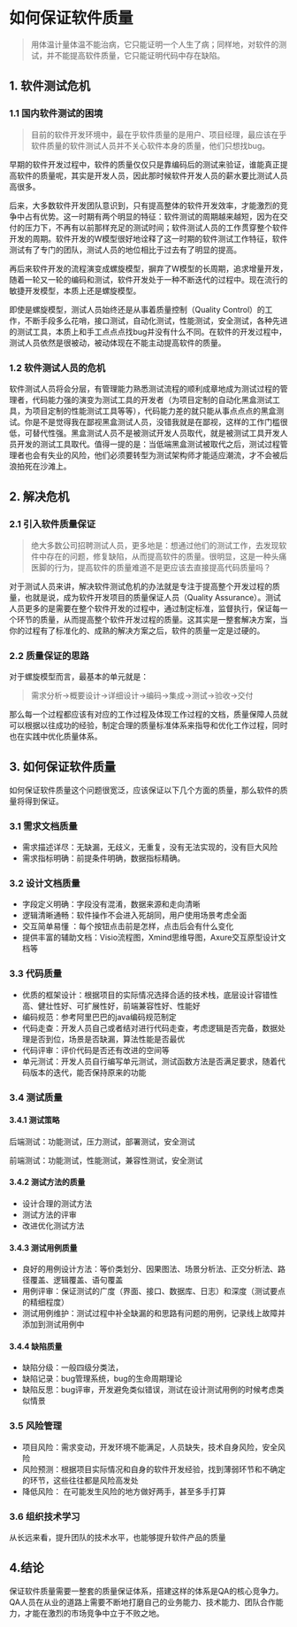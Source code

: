# 如何保证软件质量
 
> 用体温计量体温不能治病，它只能证明一个人生了病；同样地，对软件的测试，并不能提高软件质量，它只能证明代码中存在缺陷。

## 1. 软件测试危机

### 1.1 国内软件测试的困境

> 目前的软件开发环境中，最在乎软件质量的是用户、项目经理，最应该在乎软件质量的软件测试人员并不关心软件本身的质量，他们只想找bug。

早期的软件开发过程中，软件的质量仅仅只是靠编码后的测试来验证，谁能真正提高软件的质量呢，其实是开发人员，因此那时候软件开发人员的薪水要比测试人员高很多。

后来，大多数软件开发团队意识到，只有提高整体的软件开发效率，才能激烈的竞争中占有优势。这一时期有两个明显的特征：软件测试的周期越来越短，因为在交付的压力下，不再有以前那样充足的测试时间；软件测试人员的工作贯穿整个软件开发的周期。软件开发的W模型很好地诠释了这一时期的软件测试工作特征，软件测试有了专门的团队，测试人员的地位相比于过去有了明显的提高。

再后来软件开发的流程演变成螺旋模型，摒弃了W模型的长周期，追求增量开发，随着一轮又一轮的编码和测试，软件开发处于一种不断迭代的过程中。现在流行的敏捷开发模型，本质上还是螺旋模型。

即使是螺旋模型，测试人员始终还是从事着质量控制（Quality Control）的工作，不断手段多么花哨，接口测试，自动化测试，性能测试，安全测试，各种先进的测试工具，本质上和手工点点点找bug并没有什么不同。在软件的开发过程中，测试人员依然是很被动，被动体现在不能主动提高软件的质量。

### 1.2 软件测试人员的危机

软件测试人员将会分层，有管理能力熟悉测试流程的顺利成章地成为测试过程的管理者，代码能力强的演变为测试工具的开发者（为项目定制的自动化黑盒测试工具，为项目定制的性能测试工具等等），代码能力差的就只能从事点点点的黑盒测试。你是不是觉得我在鄙视黑盒测试人员，没错我就是在鄙视，这样的工作门槛很低，可替代性强。黑盒测试人员不是被测试开发人员取代，就是被测试工具开发人员开发的测试工具取代。值得一提的是：当低端黑盒测试被取代之后，测试过程管理者也会有失业的风险，他们必须要转型为测试架构师才能适应潮流，才不会被后浪拍死在沙滩上。

## 2. 解决危机

### 2.1 引入软件质量保证

> 绝大多数公司招聘测试人员，更多地是：想通过他们的测试工作，去发现软件中存在的问题，修复缺陷，从而提高软件的质量。很明显，这是一种头痛医脚的行为，提高软件的质量难道不是更应该去直接提高代码质量吗？

对于测试人员来讲，解决软件测试危机的办法就是专注于提高整个开发过程的质量，也就是说，成为软件开发项目的质量保证人员（Quality Assurance）。测试人员更多的是需要在整个软件开发的过程中，通过制定标准，监督执行，保证每一个环节的质量，从而提高整个软件开发过程的质量。这其实是一整套解决方案，当你的过程有了标准化的、成熟的解决方案之后，软件的质量一定是过硬的。

### 2.2 质量保证的思路

对于螺旋模型而言，最基本的单元就是：

> 需求分析->概要设计->详细设计->编码->集成->测试->验收->交付

那么每一个过程都应该有对应的工作过程及体现工作过程的文档，质量保障人员就可以根据以往成功的经验，制定合理的质量标准体系来指导和优化工作过程，同时也在实践中优化质量体系。

## 3. 如何保证软件质量

如何保证软件质量这个问题很宽泛，应该保证以下几个方面的质量，那么软件的质量将得到保证。

### 3.1 需求文档质量

- 需求描述详尽：无缺漏，无歧义，无重复，没有无法实现的，没有巨大风险
- 需求指标明确：前提条件明确，数据指标精确。

### 3.2 设计文档质量

- 字段定义明确：字段没有混淆，数据来源和走向清晰
- 逻辑清晰通畅：软件操作不会进入死胡同，用户使用场景考虑全面
- 交互简单易懂 ：每个按钮点击前是怎样，点击后会有什么变化
- 提供丰富的辅助文档：Visio流程图，Xmind思维导图，Axure交互原型设计文档等

### 3.3 代码质量

- 优质的框架设计：根据项目的实际情况选择合适的技术栈，底层设计容错性高、健壮性好、可扩展性好，前端兼容性好、性能好
- 编码规范：参考阿里巴巴的java编码规范制定
- 代码走查：开发人员自己或者结对进行代码走查，考虑逻辑是否完备，数据处理是否到位，场景是否缺漏，算法性能是否最优
- 代码评审：评价代码是否还有改进的空间等
- 单元测试：开发人员自行编写单元测试，测试函数方法是否满足要求，随着代码版本的迭代，能否保持原来的功能

### 3.4 测试质量

#### 3.4.1 测试策略

后端测试：功能测试，压力测试，部署测试，安全测试

前端测试：功能测试，性能测试，兼容性测试，安全测试

#### 3.4.2 测试方法的质量

- 设计合理的测试方法
- 测试方法的评审
- 改进优化测试方法

#### 3.4.3 测试用例质量 

- 良好的用例设计方法：等价类划分、因果图法、场景分析法、正交分析法、路径覆盖、逻辑覆盖、语句覆盖
- 用例评审：保证测试的广度（界面、接口、数据库、日志）和深度（测试要点的精细程度）
- 测试用例维护：测试过程中补全缺漏的和思路有问题的用例，记录线上故障并添加到测试用例中

#### 3.4.4 缺陷质量

- 缺陷分级：一般四级分类法，
- 缺陷记录：bug管理系统，bug的生命周期理论
- 缺陷反思：bug评审，开发避免类似错误，测试在设计测试用例的时候考虑类似情景

### 3.5 风险管理

- 项目风险：需求变动，开发环境不能满足，人员缺失，技术自身风险，安全风险
- 风险预测：根据项目实际情况和自身的软件开发经验，找到薄弱环节和不确定的环节，这些往往都是风险高发处
- 降低风险： 在可能发生风险的地方做好两手，甚至多手打算

### 3.6 组织技术学习

从长远来看，提升团队的技术水平，也能够提升软件产品的质量

## 4.结论

保证软件质量需要一整套的质量保证体系，搭建这样的体系是QA的核心竞争力。QA人员在从业的道路上需要不断地打磨自己的业务能力、技术能力、团队合作能力，才能在激烈的市场竞争中立于不败之地。